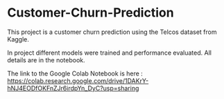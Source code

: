 # Customer-Churn-Prediction

This project is a customer churn prediction using the Telcos dataset from Kaggle.

In project different models were trained and performance evaluated. All details are in the notebook.

The link to the Google Colab Notebook is here : https://colab.research.google.com/drive/1DAKrY-hNJ4EODfOKFnZJr6irdpYn_DyC?usp=sharing


